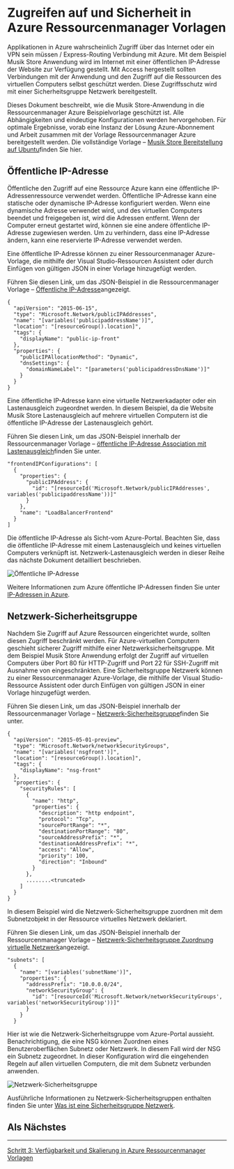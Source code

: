 <properties
   pageTitle="Zugreifen auf und Sicherheit in Azure Ressourcenmanager Vorlagen | Microsoft Azure" 
   description="Azure-virtuellen Computern DotNet Core Lernprogramm"
   services="virtual-machines-linux"
   documentationCenter="virtual-machines"
   authors="neilpeterson"
   manager="timlt"
   editor="tysonn"
   tags="azure-service-management"/>

<tags
   ms.service="virtual-machines-linux"
   ms.devlang="na"
   ms.topic="article"
   ms.tgt_pltfrm="vm-linux"
   ms.workload="infrastructure"
   ms.date="09/21/2016"
   ms.author="nepeters"/>

# <a name="access-and-security-in-azure-resource-manager-templates"></a>Zugreifen auf und Sicherheit in Azure Ressourcenmanager Vorlagen

Applikationen in Azure wahrscheinlich Zugriff über das Internet oder ein VPN sein müssen / Express-Routing Verbindung mit Azure. Mit dem Beispiel Musik Store Anwendung wird im Internet mit einer öffentlichen IP-Adresse der Website zur Verfügung gestellt. Mit Access hergestellt sollten Verbindungen mit der Anwendung und den Zugriff auf die Ressourcen des virtuellen Computers selbst geschützt werden. Diese Zugriffsschutz wird mit einer Sicherheitsgruppe Netzwerk bereitgestellt. 

Dieses Dokument beschreibt, wie die Musik Store-Anwendung in die Ressourcenmanager Azure Beispielvorlage geschützt ist. Alle Abhängigkeiten und eindeutige Konfigurationen werden hervorgehoben. Für optimale Ergebnisse, vorab eine Instanz der Lösung Azure-Abonnement und Arbeit zusammen mit der Vorlage Ressourcenmanager Azure bereitgestellt werden. Die vollständige Vorlage – [Musik Store Bereitstellung auf Ubuntu](https://github.com/Microsoft/dotnet-core-sample-templates/tree/master/dotnet-core-music-linux)finden Sie hier.


## <a name="public-ip-address"></a>Öffentliche IP-Adresse

Öffentliche den Zugriff auf eine Ressource Azure kann eine öffentliche IP-Adressenressource verwendet werden. Öffentliche IP-Adresse kann eine statische oder dynamische IP-Adresse konfiguriert werden. Wenn eine dynamische Adresse verwendet wird, und des virtuellen Computers beendet und freigegeben ist, wird die Adressen entfernt. Wenn der Computer erneut gestartet wird, können sie eine andere öffentliche IP-Adresse zugewiesen werden. Um zu verhindern, dass eine IP-Adresse ändern, kann eine reservierte IP-Adresse verwendet werden. 

Eine öffentliche IP-Adresse können zu einer Ressourcenmanager Azure-Vorlage, die mithilfe der Visual Studio-Ressourcen Assistent oder durch Einfügen von gültigen JSON in einer Vorlage hinzugefügt werden. 

Führen Sie diesen Link, um das JSON-Beispiel in die Ressourcenmanager Vorlage – [Öffentliche IP-Adresse](https://github.com/Microsoft/dotnet-core-sample-templates/blob/master/dotnet-core-music-linux/azuredeploy.json#L121)angezeigt.


```none
{
  "apiVersion": "2015-06-15",
  "type": "Microsoft.Network/publicIPAddresses",
  "name": "[variables('publicipaddressName')]",
  "location": "[resourceGroup().location]",
  "tags": {
    "displayName": "public-ip-front"
  },
  "properties": {
    "publicIPAllocationMethod": "Dynamic",
    "dnsSettings": {
      "domainNameLabel": "[parameters('publicipaddressDnsName')]"
    }
  }
}
```

Eine öffentliche IP-Adresse kann eine virtuelle Netzwerkadapter oder ein Lastenausgleich zugeordnet werden. In diesem Beispiel, da die Website Musik Store Lastenausgleich auf mehrere virtuellen Computern ist die öffentliche IP-Adresse der Lastenausgleich gehört.

Führen Sie diesen Link, um das JSON-Beispiel innerhalb der Ressourcenmanager Vorlage – [öffentliche IP-Adresse Association mit Lastenausgleich](https://github.com/Microsoft/dotnet-core-sample-templates/blob/master/dotnet-core-music-linux/azuredeploy.json#L208)finden Sie unter.

```none
"frontendIPConfigurations": [
  {
    "properties": {
      "publicIPAddress": {
        "id": "[resourceId('Microsoft.Network/publicIPAddresses', variables('publicipaddressName'))]"
      }
    },
    "name": "LoadBalancerFrontend"
  }
]
```

Die öffentliche IP-Adresse als Sicht-vom Azure-Portal. Beachten Sie, dass die öffentliche IP-Adresse mit einem Lastenausgleich und keines virtuellen Computers verknüpft ist. Netzwerk-Lastenausgleich werden in dieser Reihe das nächste Dokument detailliert beschrieben.

![Öffentliche IP-Adresse](./media/virtual-machines-linux-dotnet-core/pubip.png)

Weitere Informationen zum Azure öffentliche IP-Adressen finden Sie unter [IP-Adressen in Azure](../virtual-network/virtual-network-ip-addresses-overview-arm.md).

## <a name="network-security-group"></a>Netzwerk-Sicherheitsgruppe

Nachdem Sie Zugriff auf Azure Ressourcen eingerichtet wurde, sollten diesen Zugriff beschränkt werden. Für Azure-virtuellen Computern geschieht sicherer Zugriff mithilfe einer Netzwerksicherheitsgruppe. Mit dem Beispiel Musik Store Anwendung erfolgt der Zugriff auf virtuellen Computers über Port 80 für HTTP-Zugriff und Port 22 für SSH-Zugriff mit Ausnahme von eingeschränkten. Eine Sicherheitsgruppe Netzwerk können zu einer Ressourcenmanager Azure-Vorlage, die mithilfe der Visual Studio-Ressource Assistent oder durch Einfügen von gültigen JSON in einer Vorlage hinzugefügt werden.

Führen Sie diesen Link, um das JSON-Beispiel innerhalb der Ressourcenmanager Vorlage – [Netzwerk-Sicherheitsgruppe](https://github.com/Microsoft/dotnet-core-sample-templates/blob/master/dotnet-core-music-linux/azuredeploy.json#L68)finden Sie unter.

```none
{
  "apiVersion": "2015-05-01-preview",
  "type": "Microsoft.Network/networkSecurityGroups",
  "name": "[variables('nsgfront')]",
  "location": "[resourceGroup().location]",
  "tags": {
    "displayName": "nsg-front"
  },
  "properties": {
    "securityRules": [
      {
        "name": "http",
        "properties": {
          "description": "http endpoint",
          "protocol": "Tcp",
          "sourcePortRange": "*",
          "destinationPortRange": "80",
          "sourceAddressPrefix": "*",
          "destinationAddressPrefix": "*",
          "access": "Allow",
          "priority": 100,
          "direction": "Inbound"
        }
      },
      ........<truncated> 
    ]
  }
}
```

In diesem Beispiel wird die Netzwerk-Sicherheitsgruppe zuordnen mit dem Subnetzobjekt in der Ressource virtuelles Netzwerk deklariert. 

Führen Sie diesen Link, um das JSON-Beispiel innerhalb der Ressourcenmanager Vorlage – [Netzwerk-Sicherheitsgruppe Zuordnung virtuelle Netzwerk](https://github.com/Microsoft/dotnet-core-sample-templates/blob/master/dotnet-core-music-linux/azuredeploy.json#L158)angezeigt.


```none
"subnets": [
  {
    "name": "[variables('subnetName')]",
    "properties": {
      "addressPrefix": "10.0.0.0/24",
      "networkSecurityGroup": {
        "id": "[resourceId('Microsoft.Network/networkSecurityGroups', variables('networkSecurityGroup'))]"
      }
    }
  }
```

Hier ist wie die Netzwerk-Sicherheitsgruppe vom Azure-Portal aussieht. Benachrichtigung, die eine NSG können Zuordnen eines Benutzeroberflächen Subnetz oder Netzwerk. In diesem Fall wird der NSG ein Subnetz zugeordnet. In dieser Konfiguration wird die eingehenden Regeln auf allen virtuellen Computern, die mit dem Subnetz verbunden anwenden.

![Netzwerk-Sicherheitsgruppe](./media/virtual-machines-linux-dotnet-core/nsg.png)

Ausführliche Informationen zu Netzwerk-Sicherheitsgruppen enthalten finden Sie unter [Was ist eine Sicherheitsgruppe Netzwerk]( https://azure.microsoft.com/documentation/articles/virtual-networks-nsg/).

## <a name="next-step"></a>Als Nächstes

<hr>

[Schritt 3: Verfügbarkeit und Skalierung in Azure Ressourcenmanager Vorlagen](./virtual-machines-linux-dotnet-core-4-availability-scale.md)
